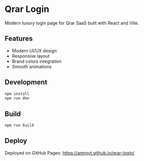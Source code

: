 # Qrar Login

Modern luxury login page for Qrar SaaS built with React and Vite.

## Features
- Modern UI/UX design
- Responsive layout
- Brand colors integration
- Smooth animations

## Development

```bash
npm install
npm run dev
```

## Build

```bash
npm run build
```

## Deploy

Deployed on GitHub Pages: https://amrpyt.github.io/qrar-login/